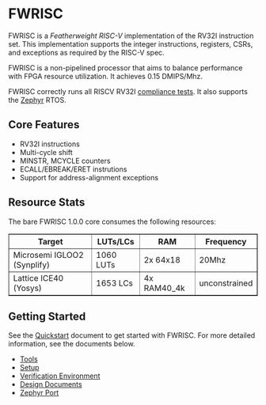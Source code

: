# FWRISC

FWRISC is a _Featherweight RISC-V_ implementation of the RV32I instruction set. This implementation
supports the integer instructions, registers, CSRs, and exceptions as required by the RISC-V spec.

FWRISC is a non-pipelined processor that aims to balance performance with FPGA resource utilization. 
It achieves 0.15 DMIPS/Mhz.

FWRISC correctly runs all RISCV RV32I [compliance tests](https://github.com/riscv/riscv-compliance).
It also supports the [Zephyr](https://www.zephyrproject.org/) RTOS.

## Core Features

- RV32I instructions
- Multi-cycle shift
- MINSTR, MCYCLE counters
- ECALL/EBREAK/ERET instrutions
- Support for address-alignment exceptions

## Resource Stats
The bare FWRISC 1.0.0 core consumes the following resources:

<table border="1">
<tr>
<th>Target</th><th>LUTs/LCs</th><th>RAM</th><th>Frequency</th>
</tr>
<tr><td>Microsemi IGLOO2 (Synplify)</td><td>1060 LUTs</td><td>2x 64x18</td><td>20Mhz</td></tr>
<tr><td>Lattice ICE40 (Yosys)</td><td>1653 LCs</td><td>4x RAM40_4k</td><td>unconstrained</td></tr>
</table>

## Getting Started

See the [Quickstart](doc/fwrisc_quickstart.md) document to get started with FWRISC. For more 
detailed information, see the documents below.

- [Tools](doc/fwrisc_tools.md)
- [Setup](doc/fwrisc_setup.md)
- [Verification Environment](doc/fwrisc_verification.md)
- [Design Documents](doc/fwrisc_design.md)
- [Zephyr Port](doc/fwrisc_zephyr.md)


